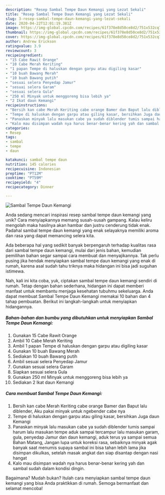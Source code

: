 ```yaml
---
description: "Resep Sambal Tempe Daun Kemangi yang Lezat Sekali"
title: "Resep Sambal Tempe Daun Kemangi yang Lezat Sekali"
slug: 3-resep-sambal-tempe-daun-kemangi-yang-lezat-sekali
date: 2020-04-22T12:01:19.381Z
image: https://img-global.cpcdn.com/recipes/61f378e8d50ce8d2/751x532cq70/sambal-tempe-daun-kemangi-foto-resep-utama.jpg
thumbnail: https://img-global.cpcdn.com/recipes/61f378e8d50ce8d2/751x532cq70/sambal-tempe-daun-kemangi-foto-resep-utama.jpg
cover: https://img-global.cpcdn.com/recipes/61f378e8d50ce8d2/751x532cq70/sambal-tempe-daun-kemangi-foto-resep-utama.jpg
author: Andrew Erickson
ratingvalue: 3.9
reviewcount: 3
recipeingredient:
- "15 Cabe Rawit Orange"
- "10 Cabe Merah Keriting"
- "1 papan Tempe di haluskan dengan garpu atau digiling kasar"
- "10 buah Bawang Merah"
- "10 buah Bawang putih"
- "sesuai selera Penyedap Jamur"
- "sesuai selera Garam"
- "sesuai selera Gula"
- "250 ml Minyak untuk menggoreng bisa lebih ya"
- "2 Ikat daun Kemangi"
recipeinstructions:
- "Bersih kan cabe Merah Keriting cabe orange Bamer dan Baput lalu diblender, Aku pakai minyak untuk ngebender cabe nya"
- "Tempe di haluskan dengan garpu atau giling kasar, bersihkan Juga daun Kemangi"
- "Panaskan minyak lalu masukan cabe ya sudah diblender tumis sampai harum lalu masukan tempe aduk sampai tercampur lalu masukan garam, gula, penyedap Jamur dan daun kemangi, aduk terus ya sampai semua Bahan Matang, Jangan lupa untuk koreksi rasa, sebaiknya minyak agak banyak saat menumis supaya sambal ini bisa tahan lebih lama jika disimpan dikulkas, setelah masak angkat dan siap disantap dengan nasi hangat"
- "Kalo mau disimpan wadah nya harus benar-benar kering yah dan sambal sudah dalam kondisi dingin."
categories:
- Resep
tags:
- sambal
- tempe
- daun

katakunci: sambal tempe daun 
nutrition: 145 calories
recipecuisine: Indonesian
preptime: "PT12M"
cooktime: "PT59M"
recipeyield: "4"
recipecategory: Dinner

---
```



![Sambal Tempe Daun Kemangi](https://img-global.cpcdn.com/recipes/61f378e8d50ce8d2/751x532cq70/sambal-tempe-daun-kemangi-foto-resep-utama.jpg)

Anda sedang mencari inspirasi resep sambal tempe daun kemangi yang unik? Cara menyiapkannya memang susah-susah gampang. Kalau keliru mengolah maka hasilnya akan hambar dan justru cenderung tidak enak. Padahal sambal tempe daun kemangi yang enak selayaknya memiliki aroma dan rasa yang dapat memancing selera kita.



Ada beberapa hal yang sedikit banyak berpengaruh terhadap kualitas rasa dari sambal tempe daun kemangi, mulai dari jenis bahan, kemudian pemilihan bahan segar sampai cara membuat dan menyajikannya. Tak perlu pusing jika hendak menyiapkan sambal tempe daun kemangi yang enak di rumah, karena asal sudah tahu triknya maka hidangan ini bisa jadi suguhan istimewa.


Nah, kali ini kita coba, yuk, ciptakan sambal tempe daun kemangi sendiri di rumah. Tetap dengan bahan sederhana, hidangan ini dapat memberi manfaat untuk membantu menjaga kesehatan tubuhmu sekeluarga. Anda dapat membuat Sambal Tempe Daun Kemangi memakai 10 bahan dan 4 tahap pembuatan. Berikut ini langkah-langkah untuk menyiapkan hidangannya.

<!--inarticleads1-->

##### Bahan-bahan dan bumbu yang dibutuhkan untuk menyiapkan Sambal Tempe Daun Kemangi:

1. Gunakan 15 Cabe Rawit Orange
1. Ambil 10 Cabe Merah Keriting
1. Ambil 1 papan Tempe di haluskan dengan garpu atau digiling kasar
1. Gunakan 10 buah Bawang Merah
1. Sediakan 10 buah Bawang putih
1. Ambil sesuai selera Penyedap Jamur
1. Gunakan sesuai selera Garam
1. Siapkan sesuai selera Gula
1. Gunakan 250 ml Minyak untuk menggoreng bisa lebih ya
1. Sediakan 2 Ikat daun Kemangi




<!--inarticleads2-->

##### Cara membuat Sambal Tempe Daun Kemangi:

1. Bersih kan cabe Merah Keriting cabe orange Bamer dan Baput lalu diblender, Aku pakai minyak untuk ngebender cabe nya
1. Tempe di haluskan dengan garpu atau giling kasar, bersihkan Juga daun Kemangi
1. Panaskan minyak lalu masukan cabe ya sudah diblender tumis sampai harum lalu masukan tempe aduk sampai tercampur lalu masukan garam, gula, penyedap Jamur dan daun kemangi, aduk terus ya sampai semua Bahan Matang, Jangan lupa untuk koreksi rasa, sebaiknya minyak agak banyak saat menumis supaya sambal ini bisa tahan lebih lama jika disimpan dikulkas, setelah masak angkat dan siap disantap dengan nasi hangat
1. Kalo mau disimpan wadah nya harus benar-benar kering yah dan sambal sudah dalam kondisi dingin.




Bagaimana? Mudah bukan? Itulah cara menyiapkan sambal tempe daun kemangi yang bisa Anda praktikkan di rumah. Semoga bermanfaat dan selamat mencoba!
